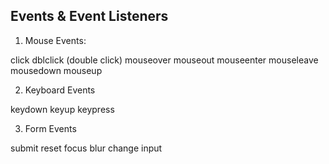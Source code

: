 ## Events & Event Listeners

1. Mouse Events:

click
dblclick (double click)
mouseover
mouseout
mouseenter
mouseleave
mousedown
mouseup

2. Keyboard Events

keydown
keyup
keypress

3. Form Events

submit
reset
focus
blur
change
input